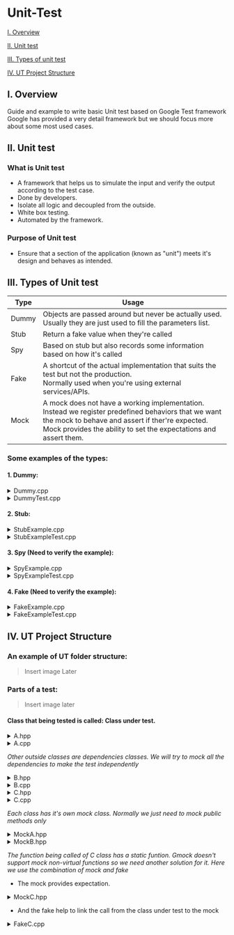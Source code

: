# Unit-Test

[I. Overview](#overview)

[II. Unit test](#unittest)

[III. Types of unit test](#types)

[IV. UT Project Structure](#structure)

<a name="overview"></a>
## I. Overview

Guide and example to write basic Unit test based on Google Test framework
Google has provided a very detail framework but we should focus more about some most used cases.

<a name="unittest"></a>
## II. Unit test

### What is Unit test

- A framework that helps us to simulate the input and verify the output according to the test case.
- Done by developers.
- Isolate all logic and decoupled from the outside.
- White box testing.
- Automated by the framework.

### Purpose of Unit test
- Ensure that a section of the application (known as "unit") meets it's design and behaves as intended.

<a name="types"></a>
## III. Types of Unit test

| Type | Usage |
|------|-------|
| Dummy | Objects are passed around but never be actually used.<br>Usually they are just used to fill the parameters list. |
| Stub | Return a fake value when they're called |
| Spy | Based on stub but also records some information based on how it's called |
| Fake | A shortcut of the actual implementation that suits the test but not the production.<br>Normally used when you're using external services/APIs. |
| Mock | A mock does not have a working implementation. Instead we register predefined behaviors that we want the mock to behave and assert if ther're expected.<br>Mock provides the ability to set the expectations and assert them. |

### Some examples of the types:
#### 1. Dummy:

<details>
  <summary>Dummy.cpp</summary>
  
 ```C++
  State Example::doSomething(const uint32_t value)
  {
      State ret = STATE_ERROR;
      if (STATE_ERROR == m_state)
          {
              Foo::doSomeOthers(value));
              ret = STATE_SUCCESS;
          }
      return ret;
  }
 ``` 
</details>

<details>
  <summary>DummyTest.cpp</summary>
  
 ```C++
  TEST_F(ExampleTest, doSomeThing_01)
  {
      //precondition set state != STATE_READY
      testObject->setState(STATE_ERROR);
      //run the test
      auto ret = testObject->doSomething(0);
      EXPECT_EQ(ret, STATE_ERROR);
  }
 ```
</details>

#### 2. Stub:

<details>
  <summary>StubExample.cpp</summary>
  
  ```C++
  class Service
  {
      public:
          string doSomething(UserModeInterface user)
          {
              /*Do something*/
              return user.getUuid();
          }
  };
  ```
</details>

<details>
  <summary>StubExampleTest.cpp</summary>
  
  ```C++
  class UserModelStub : public UserModeInterface
  {
      public:
          string getUuid()
          {
              return 0000-0000-0000-0001;
          }
  };

  TEST_F(ServiceTest, doSomething_01)
  {
      //run the test
      auto uuid = service.doSomething(new UserModelStub());
      EXPECT_THAT(uuid, StrEq("0000-0000-0000-0001");
  }
  ```
  
</details>

#### 3. Spy (Need to verify the example):

<details>
  <summary>SpyExample.cpp</summary>
  
  ```C++
  class Logger
  {
      public:
          void log(string message) = 0;
  };
  
  class UserNotifier
  {
      public:
          UserNotifier(Logger logger): m_logger(logger) {}
  
          void registerUser(UserModeInterface user)
          {
              m_logger.log("Notifying the user: " + user.name());
          }
      private:
          Logger m_logger;
  };
  ```

</details>

<details>
  <summary>SpyExampleTest.cpp</summary>
  
  ```C++
  class LoggerSpy : public Logger
  {
      puclic:
          vector<string> messages{};
          void log(string message): void
          {
              messages.push_back(message);
          }
  };
  
  TEST_F(UserNotifierTest, registerUser_01)
  {
      LoggerSpy logger = new LoggerSpy();
      UserNotifier notifier = new UserNotifier(logger);
  
      User user = new User(name = "Hello");
      notifier.registerUser(user);
      EXPECT_THAT(logger.messages.back(), StrEq("Notifying the user: Hello));
  }
  ```
  
</details>
  
#### 4. Fake (Need to verify the example):
<details>
  <summary>FakeExample.cpp</summary>
  
  ```C++
  class FakeExample
  {
      public:
          virtual void doSomething(int& value, int& error)
          {
              value = External::API::getValue();
              error = External::API::getError();
          }
  };
  ```

</details>

<details>
  <summary>FakeExampleTest.cpp</summary>
  
  ```C++
  class FakeExampleTest : public FakeExample
  {
      public:
          void doSomething(int& value, int& error) override
          {
              value = m_value;
              error = m_error;
          }
          int m_value;
          int m_error;
  };
  ```
  
</details>
  
<a name="structure"></a>
## IV. UT Project Structure
### An example of UT folder structure:
  >Insert image Later
    
### Parts of a test:
  >Insert image later
    
#### Class that being tested is called: Class under test.

<details>
  <summary>A.hpp</summary>
  
  ```C++
  class A
  {
      public:
          A(B* b): m_b(b) {}
          virtual ~A(){}
          virtual void doThis();
  
      private:
          void doRecovery();
          B* m_b;
  };
  ```

</details>
  
<details>
  <summary>A.cpp</summary>
  
  ```C++
  void A::doThis()
  {
      int error;
      if (m_b->doIncremental(error) == 0)
      {
          if (m_b->doIncremantal(error) == 1)
          {
              if(error != 0)
              {
                  doRecovery();
              }
          }
      }
      else
      {
          if (error != 0)
          {
              doRecovery();
          }
      }
  }
  
  void A::doRecovery()
  {
      if (C::doRecovery())
      {
          //doThings();
      }
  }
  ```
  
</details>

_Other outside classes are dependencies classes. We will try to mock all the dependencies to make the test independently_

<details>
  <summary>B.hpp</summary>
  
  ```C++
  class B
  {
      public:
          virtual int doIncremental(int& error);
      private:
          int doInternal(int& error);
          int m_state;
  };
  ```
  
</details>
  
<details>
  <summary>B.cpp</summary>
  
  ```C++
  int B::doIncremental(int& error)
  {
      return doInternal(error);
  }
  int B::doInternal(int& error)
  {
      error = 0;
      return m_state++;
  }
  ```
  
</details>
  
<details>
  <summary>C.hpp</summary>
  
  ```C++
  class C
  {
      public:
          static bool doRecovery();
  };
  ```
  
</details>
  
<details>
  <summary>C.cpp</summary>
  
  ```C++
  bool C::doRecovery()
  {
      return true;
  }
  ```
  
</details>
  
_Each class has it's own mock class. Normally we just need to mock public methods only_
<details>
  <summary>MockA.hpp</summary>
  
  ```C++
  class MockA : public A
  {
      public:
          MOCK_METHOD(void, doThis, ());
  };
  ```
  
</details>
  
<details>
  <summary>MockB.hpp</summary>
  
  ```C++
  class MockB : public B
  {
      public: 
          MOCK_METHOD(int, doIncremental, (int& error));
  };
  ```
  
</details>
  
_The function being called of C class has a static funtion. Gmock doesn't support mock non-virtual functions so we need another solution for it._
_Here we use the combination of mock and fake_
  * The mock provides expectation.
  
<details>
  <summary>MockC.hpp</summary>

  ```C++
  class MockC
  {
      public:
          MOCK_METHOD(bool, doRecovery());
  };
  Mock* M_c = nullptr;
  ```

</details>
  
  * And the fake help to link the call from the class under test to the mock
<details>
  <summary>FakeC.cpp</summary>

  ```C++
  #include "C.hpp"
  #include "MockC.hpp"

  //We can directly put it in MockC.hpp or in fake/C.cpp because it define the body of methods for C class
  bool C::doRecovery()
  {
      return M_c->doRecovery();
  }
  ```

</details>
